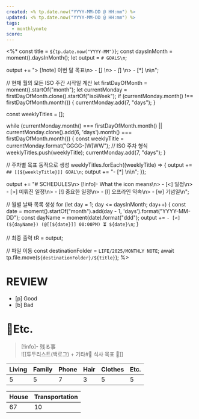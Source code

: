 ```yaml
---
created: <% tp.date.now("YYYY-MM-DD @ HH:mm") %>
updated: <% tp.date.now("YYYY-MM-DD @ HH:mm") %>
tags:
  - monthlynote
score:
---
```

<%*
const title = `${tp.date.now("YYYY-MM")}`;
const daysInMonth = moment().daysInMonth();
let output = `# GOALS\n`;

output += "> [!note] 이번 달 목표\n> - [*] \n> - [*] \n> - [*] \n\n";

// 현재 월의 모든 ISO 주간 시작일 계산
let firstDayOfMonth = moment().startOf("month");
let currentMonday = firstDayOfMonth.clone().startOf("isoWeek");
if (currentMonday.month() !== firstDayOfMonth.month()) {
  currentMonday.add(7, "days");
}

const weeklyTitles = [];

while (currentMonday.month() === firstDayOfMonth.month() || currentMonday.clone().add(6, 'days').month() === firstDayOfMonth.month()) {
  const weeklyTitle = currentMonday.format("GGGG-[W]WW"); // ISO 주차 형식
  weeklyTitles.push(weeklyTitle);
  currentMonday.add(7, "days");
}

// 주차별 목표 동적으로 생성
weeklyTitles.forEach((weeklyTitle) => {
  output += `## [[${weeklyTitle}]] GOAL\n`;
  output += "- [*] \n\n";
});

output += "# SCHEDULES\n> [!info]- What the icon means\n> - [<] 일정\n> - [>] 미뤄진 일정\n> - [!] 중요한 일정\n> - [l] 오프라인 약속\n> - [w] 기념일\n";

// 월별 날짜 목록 생성
for (let day = 1; day <= daysInMonth; day++) {
  const date = moment().startOf("month").add(day - 1, 'days').format("YYYY-MM-DD");
  const dayName = moment(date).format("ddd");
  output += `- [<] (${dayName}) (@[[${date}]] 00:00PM) ⏳ ${date}\n`;
}

// 최종 출력
tR = output;

// 파일 이동
const destinationFolder = `LIFE/2025/MONTHLY NOTE`;
await tp.file.move(`${destinationFolder}/${title}`);
%>

# REVIEW
- [p] Good
- [b] Bad

# Etc.
> [!info]- 残る事  
> ![[투두리스트(백로그) + 기타#🍚 식사 목표 🍚]]


| Living | Family | Phone | Hair | Clothes | Etc. |
| ------ | ------ | ----- | ---- | ------- | ---- |
| 5      | 5      | 7     | 3    | 5       | 5    |

| House | Transportation |
| ----- | -------------- |
| 67    | 10             |
